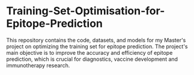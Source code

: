 # Training-Set-Optimisation-for-Epitope-Prediction
This repository contains the code, datasets, and models for my Master's project on optimizing the training set for epitope prediction.  The project's main objective is to improve the accuracy and efficiency of epitope prediction, which is crucial for diagnostics, vaccine development and immunotherapy research.
